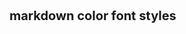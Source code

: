 <span style="text-color:blue;font-weight:700;font-size:20px">
    markdown color font styles
</span>
